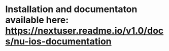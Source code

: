 # Installation and documentaton available here: https://nextuser.readme.io/v1.0/docs/nu-ios-documentation
